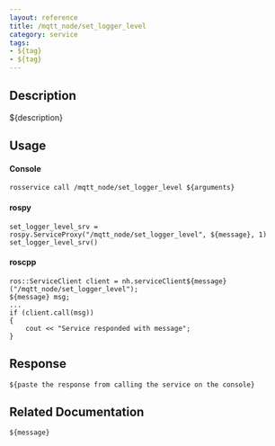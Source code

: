 ```yaml
---
layout: reference
title: /mqtt_node/set_logger_level
category: service
tags: 
- ${tag} 
- ${tag}
---
```


## Description
${description}

## Usage
#### Console
```
rosservice call /mqtt_node/set_logger_level ${arguments}
```

#### rospy
```
set_logger_level_srv = rospy.ServiceProxy("/mqtt_node/set_logger_level", ${message}, 1)
set_logger_level_srv()
```

#### roscpp
```
ros::ServiceClient client = nh.serviceClient${message}("/mqtt_node/set_logger_level");
${message} msg;
...
if (client.call(msg))
{
    cout << "Service responded with message";
}
```

## Response
```
${paste the response from calling the service on the console}
```

## Related Documentation
``${message}``  